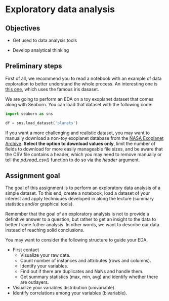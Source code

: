 # Exploratory data analysis

## Objectives

* Get used to data analysis tools

* Develop analytical thinking

## Preliminary steps

First of all, we recommend you to read a notebook with an example of data exploration to better understand the whole process. An interesting one is [this one](https://www.geeksforgeeks.org/exploratory-data-analysis-on-iris-dataset/), which uses the famous iris dasaset.

We are going to perform an EDA on a toy exoplanet dataset that comes along with Seaborn. You can load that dataset with the following code:

```Python
import seaborn as sns

df = sns.load_dataset('planets')
```

If you want a more challenging and realistic dataset, you may want to manually download a non-toy exoplanet database from the [NASA Exoplanet Archive](https://exoplanetarchive.ipac.caltech.edu/index.html). **Select the option to download values only**, limit the number of fields to download for more easily manageable file sizes, and be aware that the CSV file contains a header, which you may need to remove manually or tell the *pd.read_csv()* function to do so via the *header* argument.

## Assignment goal

The goal of this assignment is to perform an exploratory data analysis of a simple dataset. To this end, create a notebook, load a dataset of your interest and apply techniques developed in along the lecture (summary statistics and/or graphical tools).

Remember that the goal of an exploratory analysis is not to provide a definitive answer to a question, but rather to get an insight to the data to better frame futher analysis. In other words, we want to describe our data instead of reaching solid conclusions.

You may want to consider the following structure to guide your EDA.

- First contact
  - Visualize your raw data.
  - Count number of instances and attributes (rows and columns).
  - Identify your variables.
  - Find out if there are duplicates and NaNs and handle them.
  - Get summary statistics (max, min, avg) and identify whether there are outlayers.
- Visualize your variables distribution (univariable).
- Identify correlations among your variables (bivariable).
